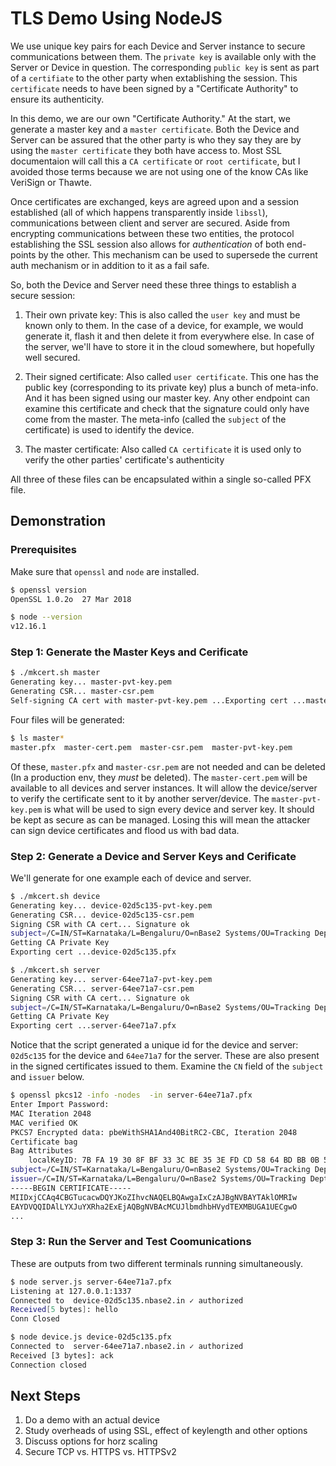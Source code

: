 # TLS Demo Using NodeJS

We use unique key pairs for each Device and Server instance to secure communications between them.  The `private key` is available only with the Server or Device in question. The corresponding `public key` is sent as part of a `certifiate` to the other party when extablishing the session.  This `certificate` needs to have been signed by a "Certificate Authority" to ensure its authenticity.  

In this demo, we are our own "Certificate Authority." At the start, we generate a master key and a `master certificate`.   Both the Device and Server can be assured that the other party is who they say they are by using the `master certificate` they both have access to. Most SSL documentaion will call this a `CA certificate` or `root certificate`, but I avoided those terms because we are not using one of the know CAs like VeriSign or Thawte.

Once certificates are exchanged, keys are agreed upon and a session established (all of which happens transparently inside `libssl`), communications between client and server are secured.  Aside from encrypting communications between these two entities, the protocol establishing the SSL session also allows for _authentication_ of both end-points by the other.  This mechanism can be used to supersede the current auth mechanism or  in addition to it as a fail safe.

So, both the Device and Server need these three things to establish a secure session:

1. Their own private key: This is also called the `user key` and must be known only to them.  In the case of a device, for example, we would generate it, flash it and then delete it from everywhere else.  In case of the server, we'll have to store it in the cloud somewhere, but hopefully well secured.

2. Their signed certificate: Also called `user certificate`. This one has the public key  (corresponding to its private key) plus a bunch of meta-info. And it has been signed using our master key. Any other endpoint can examine this certificate and check that the signature could only have come from the master.  The meta-info (called the `subject` of the certificate) is used to identify the device. 

3. The master certificate: Also called `CA certificate` it is used only to verify the other parties' certificate's authenticity

All three of these files can be encapsulated within a single so-called PFX file.


## Demonstration

### Prerequisites

Make sure that `openssl` and `node` are installed.

```sh
$ openssl version
OpenSSL 1.0.2o  27 Mar 2018

$ node --version
v12.16.1
```

### Step 1: Generate the Master Keys and Cerificate

```sh
$ ./mkcert.sh master
Generating key... master-pvt-key.pem
Generating CSR... master-csr.pem
Self-signing CA cert with master-pvt-key.pem ...Exporting cert ...master.pfx
```

Four files will be generated:

```sh
$ ls master*
master.pfx  master-cert.pem  master-csr.pem  master-pvt-key.pem
```

Of these, `master.pfx` and `master-csr.pem` are not needed and can be deleted (In a production env, they _must_ be deleted).  The `master-cert.pem` will be available to all devices and server instances.  It will allow the device/server to verify the certificate sent to it by another server/device.  The `master-pvt-key.pem` is what will be used to sign every device and server key.  It should be kept as secure as can be managed.  Losing this will mean the attacker can sign device certificates and flood us with bad data.

### Step 2: Generate a Device and Server Keys and Cerificate

We'll generate for one example each of device and server.

```sh
$ ./mkcert.sh device
Generating key... device-02d5c135-pvt-key.pem
Generating CSR... device-02d5c135-csr.pem
Signing CSR with CA cert... Signature ok
subject=/C=IN/ST=Karnataka/L=Bengaluru/O=nBase2 Systems/OU=Tracking Dept./emailAddress=admin@nbase2.in/CN=device-02d5c135.nbase2.in
Getting CA Private Key
Exporting cert ...device-02d5c135.pfx

$ ./mkcert.sh server
Generating key... server-64ee71a7-pvt-key.pem
Generating CSR... server-64ee71a7-csr.pem
Signing CSR with CA cert... Signature ok
subject=/C=IN/ST=Karnataka/L=Bengaluru/O=nBase2 Systems/OU=Tracking Dept./emailAddress=admin@nbase2.in/CN=server-64ee71a7.nbase2.in
Getting CA Private Key
Exporting cert ...server-64ee71a7.pfx
```
Notice that the script generated a unique id for the device and server: `02d5c135` for the device and `64ee71a7` for the server. These are also present in the signed certificates issued to them. Examine the `CN` field of the `subject` and `issuer` below.

```sh
$ openssl pkcs12 -info -nodes  -in server-64ee71a7.pfx
Enter Import Password:
MAC Iteration 2048
MAC verified OK
PKCS7 Encrypted data: pbeWithSHA1And40BitRC2-CBC, Iteration 2048
Certificate bag
Bag Attributes
    localKeyID: 7B FA 19 30 8F BF 33 3C BE 35 3E FD CD 58 64 BD BB 0B 5A DF
subject=/C=IN/ST=Karnataka/L=Bengaluru/O=nBase2 Systems/OU=Tracking Dept./emailAddress=admin@nbase2.in/CN=server-64ee71a7.nbase2.in
issuer=/C=IN/ST=Karnataka/L=Bengaluru/O=nBase2 Systems/OU=Tracking Dept./emailAddress=admin@nbase2.in/CN=master.nbase2.in
-----BEGIN CERTIFICATE-----
MIIDxjCCAq4CBGTucacwDQYJKoZIhvcNAQELBQAwgaIxCzAJBgNVBAYTAklOMRIw
EAYDVQQIDAlLYXJuYXRha2ExEjAQBgNVBAcMCUJlbmdhbHVydTEXMBUGA1UECgwO
...
```


### Step 3: Run the Server and Test Coomunications

These are outputs from two different terminals running simultaneously.

```sh
$ node server.js server-64ee71a7.pfx
Listening at 127.0.0.1:1337
Connected to  device-02d5c135.nbase2.in ✓ authorized
Received[5 bytes]: hello
Conn Closed
```

```sh
$ node device.js device-02d5c135.pfx 
Connected to  server-64ee71a7.nbase2.in ✓ authorized
Received [3 bytes]: ack
Connection closed
```

## Next Steps

   1. Do a demo with an actual device
   2. Study overheads of using SSL, effect of keylength and other options
   3. Discuss options for horz scaling
   4. Secure TCP vs. HTTPS vs.  HTTPSv2


